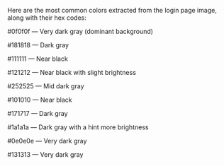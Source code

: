 Here are the most common colors extracted from the login page image, along with their hex codes:

#0f0f0f — Very dark gray (dominant background)

#181818 — Dark gray

#111111 — Near black

#121212 — Near black with slight brightness

#252525 — Mid dark gray

#101010 — Near black

#171717 — Dark gray

#1a1a1a — Dark gray with a hint more brightness

#0e0e0e — Very dark gray

#131313 — Very dark gray

